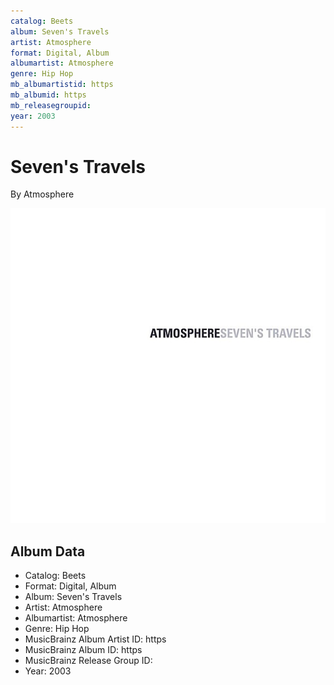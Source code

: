 ```yaml
---
catalog: Beets
album: Seven's Travels
artist: Atmosphere
format: Digital, Album
albumartist: Atmosphere
genre: Hip Hop
mb_albumartistid: https
mb_albumid: https
mb_releasegroupid: 
year: 2003
---
```


# Seven's Travels

By Atmosphere

![](../../assets/beetscovers/Atmosphere-Sevens_Travels.jpg)

## Album Data

- Catalog: Beets
- Format: Digital, Album
- Album: Seven's Travels
- Artist: Atmosphere
- Albumartist: Atmosphere
- Genre: Hip Hop
- MusicBrainz Album Artist ID: https
- MusicBrainz Album ID: https
- MusicBrainz Release Group ID: 
- Year: 2003

